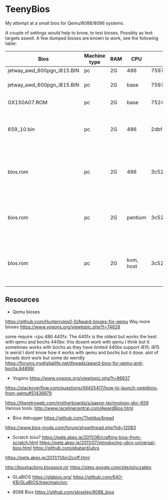 # TeenyBios

My attempt at a small bios for Qemu/8088/8086 systems.

A couple of settings would help to know, to test bioses.
Possibly as test targets aswell. A few dumped bioses are known to work, see the following table:

|Bios|Machine type|RAM|CPU|MD5|Note|
|--|-------------|-----|--|--|--|
|jetway_awd_600pgn_i815.BIN|pc|2G|486|7597537ee3e0a86689d83bdfa3cd645d| runs |
|jetway_awd_600pgn_i815.BIN|pc|2G|base|7597537ee3e0a86689d83bdfa3cd645d| stuck at checking hardware |
|GX150A07.ROM|pc|2G|base|752488cce0d9e98615fa6e546a0ad0d0| Will not run |
|659_10.bin|pc|2G|486|2dbf49b4b8577d4ebdbf1e28e2d5da03|Runs, slight graphical glitches in the beginning|
|bios.rom|pc|2G|486|3c528806a3774d31fb3766d8b184da90|"Hello BIOS world!" gets printed, thus succes|
|bios.rom|pc|2G|pentium|3c528806a3774d31fb3766d8b184da90|"Hello BIOS world!" gets printed, thus succes|
|bios.rom|pc|2G|kvm, host|3c528806a3774d31fb3766d8b184da90|"Hello BIOS world!" gets printed, thus succes|



## Resources

* Qemu bioses

https://github.com/Hunterrules0-0/Award-bioses-for-qemu
Way more bioses
https://www.vogons.org/viewtopic.php?t=74628

some require  -cpu 486 
440fx: The 440fx is the oldest but works the best with qemu and bochs
440bx: this dosent work with qemu I think but It sometimes works with bochs as they have limited 440bx support
i815: i815 Is werid I dont know how it works with qemu and bochs but it dose. alot of borads dont work but some do weridly
 https://forums.mydigitallife.net/threads/award-bios-for-qemu-and-bochs.84899/
 
* Vogons https://www.vogons.org/viewtopic.php?t=86937

https://stackoverflow.com/questions/49405417/how-to-launch-openbios-from-qemu#51436979
 
https://theretroweb.com/motherboards/s/aaeon-technology-sbc-659
Various tools:
http://www.racelinecentral.com/AwardBios.html



* Bios debugger
https://github.com/Theldus/bread


https://www.bios-mods.com/forum/showthread.php?tid=12083

* Scratch bios?
https://pete.akeo.ie/2011/06/crafting-bios-from-scratch.html
https://pete.akeo.ie/2011/07/introducing-ubrx-universal-bios.html
https://github.com/pbatard/ubrx


https://pete.akeo.ie/2011/11/bin2coff.html


http://bioshacking.blogspot.nl/
https://sites.google.com/site/pinczakko

* GLaBIOS
https://glabios.org/
https://github.com/640-KB/GLaBIOS/tree/main/src

* 8088 Bios
https://github.com/skiselev/8088_bios